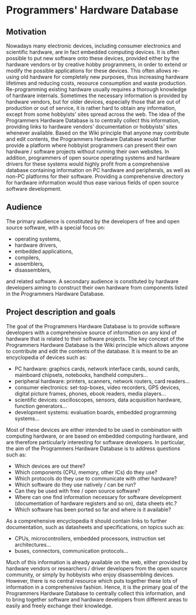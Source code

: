 # Programmers' Hardware Database

## Motivation

Nowadays many electronic devices, including consumer electronics and scientific hardware, are in fact embedded computing devices. It is often possible to put new software onto these devices, provided either by the hardware vendors or by creative hobby programmers, in order to extend or modify the possible applications for these devices. This often allows re-using old hardware for completely new purposes, thus increasing hardware lifetimes and reducing costs, resource consumption and waste production. Re-programming existing hardware usually requires a thorough knowledge of hardware internals. Sometimes the necessary information is provided by hardware vendors, but for older devices, especially those that are out of production or out of service, it is rather hard to obtain any information, except from some hobbyists' sites spread across the web. The idea of the Programmers Hardware Database is to centrally collect this information, providing links to hardware vendors' documentation or hobbyists' sites whenever available. Based on the Wiki principle that anyone may contribute and edit contents, the Programmers Hardware Database would further provide a platform where hobbyist programmers can present their own hardware / software projects without running their own websites. In addition, programmers of open source operating systems and hardware drivers for these systems would highly profit from a comprehensive database containing information on PC hardware and peripherals, as well as non-PC platforms for their software. Providing a comprehensive directory for hardware information would thus ease various fields of open source software development.

## Audience

The primary audience is constituted by the developers of free and open source software, with a special focus on:

* operating systems,
* hardware drivers,
* embedded applications,
* compilers,
* assemblers,
* disassemblers,

and related software. A secondary audience is constituted by hardware developers aiming to construct their own hardware from components listed in the Programmers Hardware Database.

## Project description and goals

The goal of the Programmers Hardware Database is to provide software developers with a comprehensive source of information on any kind of hardware that is related to their software projects. The key concept of the Programmers Hardware Database is the Wiki principle which allows anyone to contribute and edit the contents of the database. It is meant to be an encyclopedia of devices such as:

* PC hardware: graphics cards, network interface cards, sound cards, mainboard chipsets, notebooks, handheld computers...
* peripheral hardware: printers, scanners, network routers, card readers...
* consumer electronics: set-top-boxes, video recorders, GPS devices, digital picture frames, phones, ebook readers, media players...
* scientific devices: oscilloscopes, sensors, data acquisition hardware, function generators...
* development systems: evaluation boards, embedded programming systems...

Most of these devices are either intended to be used in combination with computing hardware, or are based on embedded computing hardware, and are therefore particularly interesting for software developers. In particular, the aim of the Programmers Hardware Database is to address questions such as:

* Which devices are out there?
* Which components (CPU, memory, other ICs) do they use?
* Which protocols do they use to communicate with other hardware?
* Which software do they use natively / can be run?
* Can they be used with free / open source software?
* Where can one find information necessary for software development (documentation of hardware registers and so on), data sheets etc.?
* Which software has been ported so far and where is it available?

As a comprehensive encyclopedia it should contain links to further documentation, such as datasheets and specifications, on topics such as:

* CPUs, microcontrollers, embedded processors, instruction set architectures...
* buses, connectors, communication protocols...

Much of this information is already available on the web, either provided by hardware vendors or researchers / driver developers from the open source community, or simply by hobbyists who enjoy disassembling devices. However, there is no central resource which puts together these lots of information in a comprehensive fashion. Hence, it is the primary goal of the Programmers Hardware Database to centrally collect this information, and to bring together software and hardware developers from different areas to easily and freely exchange their knowledge.
